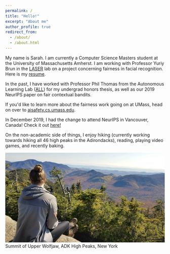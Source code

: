 ```yaml
---
permalink: /
title: "Hello!"
excerpt: "About me"
author_profile: true
redirect_from: 
  - /about/
  - /about.html
---
```



My name is Sarah. I am currently a Computer Science Masters student at the University of Massachusetts Amherst. I am working with Professor Yuriy Brun in the [LASER](http://laser.cs.umass.edu/ "LASER") lab on a project concerning fairness in facial recognition. Here is my [resume](../files/resume_fall_2019.pdf).

In the past, I have worked with Professor Phil Thomas from the Autonomous Learning Lab ([ALL](http://www-anw.cs.umass.edu/)) for my undergrad honors thesis, as well as our 2019 NeurIPS paper on fair contextual bandits.

If you'd like to learn more about the fairness work going on at UMass, head on over to [aisafety.cs.umass.edu](https://aisafety.cs.umass.edu/about.html).

In December 2019, I had the change to attend NeurIPS in Vancouver, Canada! Check it out [here!](https://women.acm.org/scholars/acm-w-scholars/sarah-brockman/)

On the non-academic side of things, I enjoy hiking (currently working towards hiking all 46 high peaks in the Adirondacks), reading, playing video games, and recently baking.


![alt text](../images/upper_wolfjaw.JPG)
Summit of Upper Wolfjaw, ADK High Peaks, New York
